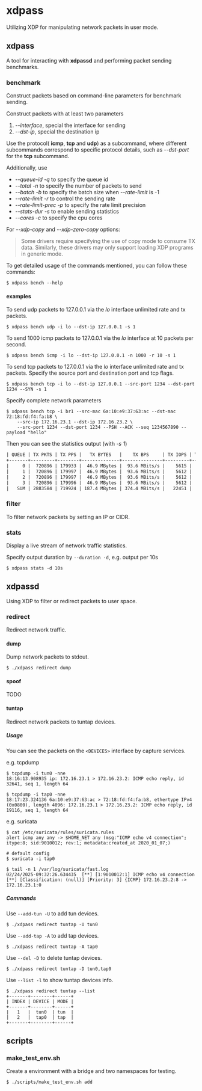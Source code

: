 # xdpass

Utilizing XDP for manipulating network packets in user mode.

## xdpass

A tool for interacting with **xdpassd** and performing packet sending benchmarks.

### benchmark

Construct packets based on command-line parameters for benchmark sending.

Construct packets with at least two parameters
1. *--interface*, special the interface for sending
2. *--dst-ip*, special the destination ip

Use the protocol( **icmp**, **tcp** and **udp**) as a subcommand, where different
subcommands correspond to specific protocol details, such as *--dst-port* for the **tcp** subcommand.

Additionally, use
- *--queue-id -q* to specify the queue id
- *--total -n* to specify the number of packets to send
- *--batch -b* to specify the batch size when *--rate-limit* is -1
- *--rate-limit -r* to control the sending rate
- *--rate-limit-prec -p* to specify the rate limit precision
- *--stats-dur -s* to enable sending statistics
- *--cores -c* to specify the cpu cores

For *--xdp-copy* and *--xdp-zero-copy* options:
> Some drivers require specifying the use of copy mode to consume TX data.
> Similarly, these drivers may only support loading XDP programs in generic mode.

To get detailed usage of the commands mentioned, you can follow these commands:
```shell
$ xdpass bench --help
```

#### examples

To send udp packets to 127.0.0.1 via the *lo* interface unlimited rate and tx packets.
```shell
$ xdpass bench udp -i lo --dst-ip 127.0.0.1 -s 1
```

To send 1000 icmp packets to 127.0.0.1 via the *lo* interface at 10 packets per second.
```shell
$ xdpass bench icmp -i lo --dst-ip 127.0.0.1 -n 1000 -r 10 -s 1
```

To send tcp packets to 127.0.0.1 via the *lo* interface unlimited rate and tx packets.
Specify the source port and destination port and tcp flags.
```shell
$ xdpass bench tcp -i lo --dst-ip 127.0.0.1 --src-port 1234 --dst-port 1234 --SYN -s 1
```

Specify complete network parameters
```shell
$ xdpass bench tcp -i br1 --src-mac 6a:10:e9:37:63:ac --dst-mac 72:18:fd:f4:fa:b8 \
    --src-ip 172.16.23.1 --dst-ip 172.16.23.2 \
    --src-port 1234 --dst-port 1234 --PSH --ACK --seq 1234567890 --payload "hello"
```

Then you can see the statistics output (with *-s 1*)
```txt
| QUEUE | TX PKTS | TX PPS |   TX BYTES   |    TX BPS     | TX IOPS | TX ERR IOPS |
+-------+---------+--------+--------------+---------------+---------+-------------+
|     0 |  720896 | 179933 |  46.9 MBytes |  93.6 MBits/s |    5615 |           0 |
|     1 |  720896 | 179997 |  46.9 MBytes |  93.6 MBits/s |    5612 |           0 |
|     2 |  720896 | 179997 |  46.9 MBytes |  93.6 MBits/s |    5612 |           0 |
|     3 |  720896 | 179996 |  46.9 MBytes |  93.6 MBits/s |    5612 |           0 |
|   SUM | 2883584 | 719924 | 187.4 MBytes | 374.4 MBits/s |   22451 |           0 |
```

### filter

To filter network packets by setting an IP or CIDR.

### stats

Display a live stream of network traffic statistics.

Specify output duration by `--duration -d`, e.g. output per 10s
```shell
$ xdpass stats -d 10s
```

## xdpassd

Using XDP to filter or redirect packets to user space.


### redirect

Redirect network traffic. 

#### dump

Dump network packets to stdout.

```shell
$ ./xdpass redirect dump
```

#### spoof
TODO

#### tuntap

Redirect network packets to tuntap devices.

##### Usage

You can see the packets on the `<DEVICES>` interface by capture services.

e.g. tcpdump
```shell
$ tcpdump -i tun0 -nne
18:16:13.908935 ip: 172.16.23.1 > 172.16.23.2: ICMP echo reply, id 32641, seq 1, length 64

$ tcpdump -i tap0 -nne
18:17:23.324136 6a:10:e9:37:63:ac > 72:18:fd:f4:fa:b8, ethertype IPv4 (0x0800), length 4096: 172.16.23.1 > 172.16.23.2: ICMP echo reply, id 19116, seq 1, length 64
```

e.g. suricata
```shell
$ cat /etc/suricata/rules/suricata.rules
alert icmp any any -> $HOME_NET any (msg:"ICMP echo v4 connection"; itype:8; sid:9010012; rev:1; metadata:created_at 2020_01_07;)

# default config
$ suricata -i tap0

$ tail -n 1 /var/log/suricata/fast.log
02/24/2025-09:32:26.634435  [**] [1:9010012:1] ICMP echo v4 connection [**] [Classification: (null)] [Priority: 3] {ICMP} 172.16.23.2:8 -> 172.16.23.1:0
```

##### Commands

Use `--add-tun -U` to add tun devices.
```shell
$ ./xdpass redirect tuntap -U tun0
```

Use `--add-tap -A` to add tap devices.
```shell
$ ./xdpass redirect tuntap -A tap0
```

Use `--del -D` to delete tuntap devices.
```shell
$ ./xdpass redirect tuntap -D tun0,tap0
```

Use `--list -l` to show tuntap devices info.
```shell
$ ./xdpass redirect tuntap --list
+-------+--------+------+
| INDEX | DEVICE | MODE |
+-------+--------+------+
|   1   |  tun0  | tun  |
|   2   |  tap0  | tap  |
+-------+--------+------+
```

## scripts

### make_test_env.sh

Create a environment with a bridge and two namespaces for testing.

```shell
$ ./scripts/make_test_env.sh add
```
